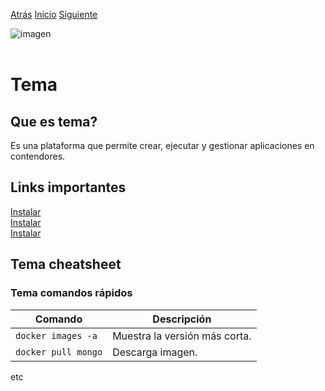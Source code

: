 [Atrás]()
[Inicio]() 
[Siguiente]()

<img src="image.png" alt="imagen" style="display: block; margin: 0 auto;"> <br>

# Tema 

## Que es tema? 
Es una plataforma que permite crear, ejecutar y gestionar aplicaciones en contendores.<br>

## Links importantes 
[Instalar](https://www.youtube.com/w)<br> 
[Instalar](https://www.youtube.com/w)<br> 
[Instalar](https://www.youtube.com/w)<br> 

## Tema cheatsheet

### Tema comandos rápidos
| Comando                        | Descripción                                   | 
|--------------------------------|-----------------------------------------------|
| `docker images -a`             | Muestra la versión más corta.                 |
| `docker pull mongo`            | Descarga imagen.                              | 

etc